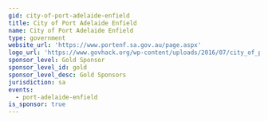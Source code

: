 ```yaml
---
gid: city-of-port-adelaide-enfield
title: City of Port Adelaide Enfield
name: City of Port Adelaide Enfield
type: government
website_url: 'https://www.portenf.sa.gov.au/page.aspx'
logo_url: 'https://www.govhack.org/wp-content/uploads/2016/07/city_of_port_adelaide_enfield.png'
sponsor_level: Gold Sponsor
sponsor_level_id: gold
sponsor_level_desc: Gold Sponsors
jurisdiction: sa
events:
  - port-adelaide-enfield
is_sponsor: true
---
```

